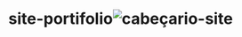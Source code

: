 # site-portifolio![cabeçario-site](https://user-images.githubusercontent.com/101062401/195404424-97f9c6a7-7518-41a2-bb3e-773afd310b34.jpg)
